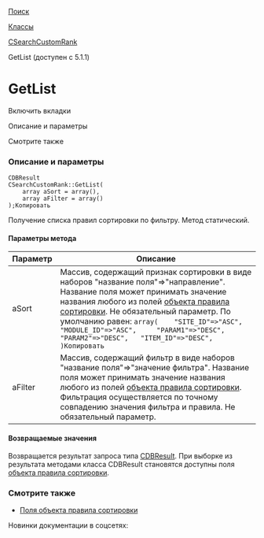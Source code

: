 [Поиск](/api_help/search/index.php)

[Классы](/api_help/search/classes/index.php)

[CSearchCustomRank](/api_help/search/classes/csearchcustomrank/index.php)

GetList (доступен с 5.1.1)

GetList
=======

Включить вкладки

Описание и параметры

Смотрите также

### Описание и параметры

```
CDBResult
CSearchCustomRank::GetList(
	array aSort = array(),
	array aFilter = array()
);Копировать
```

Получение списка правил сортировки по фильтру. Метод статический.

#### Параметры метода

| Параметр | Описание |
| --- | --- |
| aSort | Массив, содержащий признак сортировки в виде наборов "название поля"=>"направление".    Название поля может принимать значение названия любого из полей [объекта правила сортировки](/api_help/search/classes/csearchcustomrank/fields.php). Не обязательный параметр. По умолчанию равен:  ``` array( 	"SITE_ID"=>"ASC", 	"MODULE_ID"=>"ASC", 	"PARAM1"=>"DESC", 	"PARAM2"=>"DESC", 	"ITEM_ID"=>"DESC", )Копировать ``` |
| aFilter | Массив, содержащий фильтр в виде наборов "название поля"=>"значение фильтра".    Название поля может принимать значение названия любого из полей [объекта правила сортировки](/api_help/search/classes/csearchcustomrank/fields.php). Фильтрация осуществляется по точному совпадению значения фильтра и правила. Не обязательный параметр. |

#### Возвращаемые значения

Возвращается результат запроса типа [CDBResult](/api_help/main/reference/cdbresult/index.php).
При выборке из результата методами класса CDBResult становятся доступны поля [объекта правила сортировки](/api_help/search/classes/csearchcustomrank/fields.php).

### Смотрите также

* [Поля объекта правила сортировки](/api_help/search/classes/csearchcustomrank/fields.php)

Новинки документации в соцсетях: